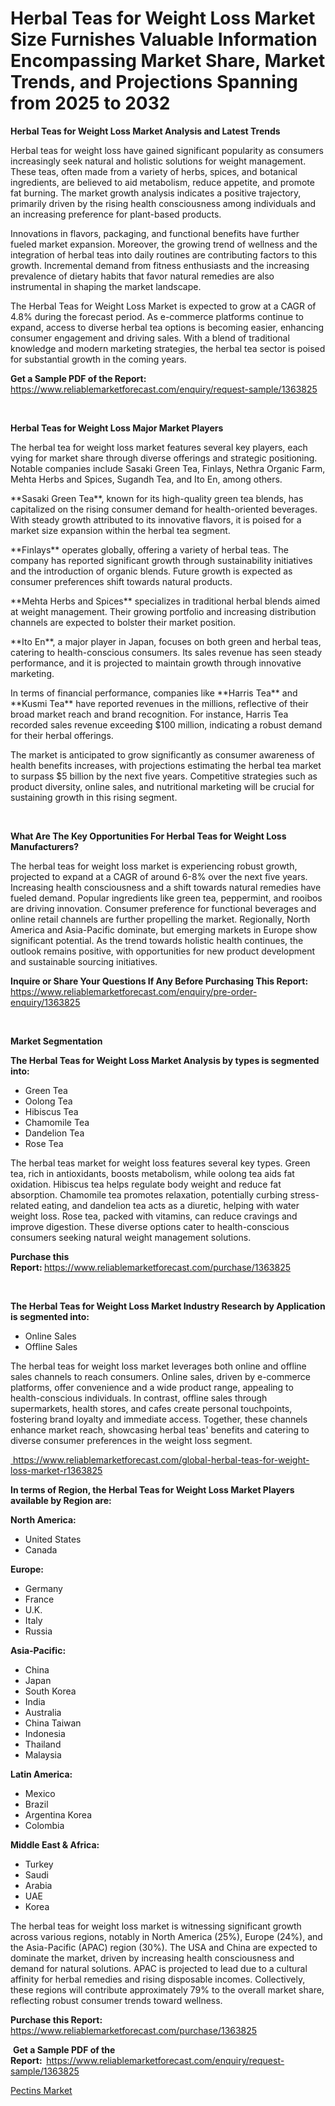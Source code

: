 <p><h1>Herbal Teas for Weight Loss Market Size Furnishes Valuable Information Encompassing Market Share, Market Trends, and Projections Spanning from 2025 to 2032</h1></p><p><strong>Herbal Teas for Weight Loss Market Analysis and Latest Trends</strong></p>
<p><p>Herbal teas for weight loss have gained significant popularity as consumers increasingly seek natural and holistic solutions for weight management. These teas, often made from a variety of herbs, spices, and botanical ingredients, are believed to aid metabolism, reduce appetite, and promote fat burning. The market growth analysis indicates a positive trajectory, primarily driven by the rising health consciousness among individuals and an increasing preference for plant-based products.</p><p>Innovations in flavors, packaging, and functional benefits have further fueled market expansion. Moreover, the growing trend of wellness and the integration of herbal teas into daily routines are contributing factors to this growth. Incremental demand from fitness enthusiasts and the increasing prevalence of dietary habits that favor natural remedies are also instrumental in shaping the market landscape.</p><p>The Herbal Teas for Weight Loss Market is expected to grow at a CAGR of 4.8% during the forecast period. As e-commerce platforms continue to expand, access to diverse herbal tea options is becoming easier, enhancing consumer engagement and driving sales. With a blend of traditional knowledge and modern marketing strategies, the herbal tea sector is poised for substantial growth in the coming years.</p></p>
<p><strong>Get a Sample PDF of the Report:&nbsp;</strong> <a href="https://www.reliablemarketforecast.com/enquiry/request-sample/1363825?utm_campaign=2200&utm_medium=2&utm_source=Github&utm_content=ia&utm_term=14022025&utm_id=herbal-teas-for-weight-loss">https://www.reliablemarketforecast.com/enquiry/request-sample/1363825</a></p>
<p>&nbsp;</p>
<p><strong>Herbal Teas for Weight Loss Major Market Players</strong></p>
<p><p>The herbal tea for weight loss market features several key players, each vying for market share through diverse offerings and strategic positioning. Notable companies include Sasaki Green Tea, Finlays, Nethra Organic Farm, Mehta Herbs and Spices, Sugandh Tea, and Ito En, among others.</p><p>**Sasaki Green Tea**, known for its high-quality green tea blends, has capitalized on the rising consumer demand for health-oriented beverages. With steady growth attributed to its innovative flavors, it is poised for a market size expansion within the herbal tea segment.</p><p>**Finlays** operates globally, offering a variety of herbal teas. The company has reported significant growth through sustainability initiatives and the introduction of organic blends. Future growth is expected as consumer preferences shift towards natural products. </p><p>**Mehta Herbs and Spices** specializes in traditional herbal blends aimed at weight management. Their growing portfolio and increasing distribution channels are expected to bolster their market position. </p><p>**Ito En**, a major player in Japan, focuses on both green and herbal teas, catering to health-conscious consumers. Its sales revenue has seen steady performance, and it is projected to maintain growth through innovative marketing.</p><p>In terms of financial performance, companies like **Harris Tea** and **Kusmi Tea** have reported revenues in the millions, reflective of their broad market reach and brand recognition. For instance, Harris Tea recorded sales revenue exceeding $100 million, indicating a robust demand for their herbal offerings.</p><p>The market is anticipated to grow significantly as consumer awareness of health benefits increases, with projections estimating the herbal tea market to surpass $5 billion by the next five years. Competitive strategies such as product diversity, online sales, and nutritional marketing will be crucial for sustaining growth in this rising segment.</p></p>
<p>&nbsp;</p>
<p><strong>What Are The Key Opportunities For Herbal Teas for Weight Loss Manufacturers?</strong></p>
<p><p>The herbal teas for weight loss market is experiencing robust growth, projected to expand at a CAGR of around 6-8% over the next five years. Increasing health consciousness and a shift towards natural remedies have fueled demand. Popular ingredients like green tea, peppermint, and rooibos are driving innovation. Consumer preference for functional beverages and online retail channels are further propelling the market. Regionally, North America and Asia-Pacific dominate, but emerging markets in Europe show significant potential. As the trend towards holistic health continues, the outlook remains positive, with opportunities for new product development and sustainable sourcing initiatives.</p></p>
<p><strong>Inquire or Share Your Questions If Any Before Purchasing This Report:</strong> <a href="https://www.reliablemarketforecast.com/enquiry/pre-order-enquiry/1363825?utm_campaign=2200&utm_medium=2&utm_source=Github&utm_content=ia&utm_term=14022025&utm_id=herbal-teas-for-weight-loss">https://www.reliablemarketforecast.com/enquiry/pre-order-enquiry/1363825</a></p>
<p>&nbsp;</p>
<p><strong>Market Segmentation</strong></p>
<p><strong>The Herbal Teas for Weight Loss Market Analysis by types is segmented into:</strong></p>
<p><ul><li>Green Tea</li><li>Oolong Tea</li><li>Hibiscus Tea</li><li>Chamomile Tea</li><li>Dandelion Tea</li><li>Rose Tea</li></ul></p>
<p><p>The herbal teas market for weight loss features several key types. Green tea, rich in antioxidants, boosts metabolism, while oolong tea aids fat oxidation. Hibiscus tea helps regulate body weight and reduce fat absorption. Chamomile tea promotes relaxation, potentially curbing stress-related eating, and dandelion tea acts as a diuretic, helping with water weight loss. Rose tea, packed with vitamins, can reduce cravings and improve digestion. These diverse options cater to health-conscious consumers seeking natural weight management solutions.</p></p>
<p><strong>Purchase this Report:&nbsp;</strong><a href="https://www.reliablemarketforecast.com/purchase/1363825?utm_campaign=2200&utm_medium=2&utm_source=Github&utm_content=ia&utm_term=14022025&utm_id=herbal-teas-for-weight-loss">https://www.reliablemarketforecast.com/purchase/1363825</a></p>
<p>&nbsp;</p>
<p><strong>The Herbal Teas for Weight Loss Market Industry Research by Application is segmented into:</strong></p>
<p><ul><li>Online Sales</li><li>Offline Sales</li></ul></p>
<p><p>The herbal teas for weight loss market leverages both online and offline sales channels to reach consumers. Online sales, driven by e-commerce platforms, offer convenience and a wide product range, appealing to health-conscious individuals. In contrast, offline sales through supermarkets, health stores, and cafes create personal touchpoints, fostering brand loyalty and immediate access. Together, these channels enhance market reach, showcasing herbal teas' benefits and catering to diverse consumer preferences in the weight loss segment.</p></p>
<p><a href="https://www.reliablemarketforecast.com/global-herbal-teas-for-weight-loss-market-r1363825?utm_campaign=2200&utm_medium=2&utm_source=Github&utm_content=ia&utm_term=14022025&utm_id=herbal-teas-for-weight-loss">&nbsp;https://www.reliablemarketforecast.com/global-herbal-teas-for-weight-loss-market-r1363825</a></p>
<p><strong>In terms of Region, the Herbal Teas for Weight Loss Market Players available by Region are:</strong></p>
<p>
    <p> <strong> North America: </strong>
        <ul>
            <li>United States</li>
            <li>Canada</li>
        </ul>
        </p> 
    <p> <strong> Europe: </strong>
        <ul>
            <li>Germany</li>
            <li>France</li>
            <li>U.K.</li>
            <li>Italy</li>
            <li>Russia</li>
        </ul>
        </p> 
    <p> <strong> Asia-Pacific: </strong>
        <ul>
            <li>China</li>
            <li>Japan</li>
            <li>South Korea</li>
            <li>India</li>
            <li>Australia</li>
            <li>China Taiwan</li>
            <li>Indonesia</li>
            <li>Thailand</li>
            <li>Malaysia</li>
        </ul>
        </p> 
    <p> <strong> Latin America: </strong>
        <ul>
            <li>Mexico</li>
            <li>Brazil</li>
            <li>Argentina Korea</li>
            <li>Colombia</li>
        </ul>
        </p> 
    <p> <strong> Middle East & Africa: </strong>
        <ul>
            <li>Turkey</li>
            <li>Saudi</li>
            <li>Arabia</li>
            <li>UAE</li>
            <li>Korea</li>
        </ul>
    </p>
    </p>
<p><p>The herbal teas for weight loss market is witnessing significant growth across various regions, notably in North America (25%), Europe (24%), and the Asia-Pacific (APAC) region (30%). The USA and China are expected to dominate the market, driven by increasing health consciousness and demand for natural solutions. APAC is projected to lead due to a cultural affinity for herbal remedies and rising disposable incomes. Collectively, these regions will contribute approximately 79% to the overall market share, reflecting robust consumer trends toward wellness.</p></p>
<p><strong>Purchase this Report: </strong><a href="https://www.reliablemarketforecast.com/purchase/1363825?utm_campaign=2200&utm_medium=2&utm_source=Github&utm_content=ia&utm_term=14022025&utm_id=herbal-teas-for-weight-loss">https://www.reliablemarketforecast.com/purchase/1363825</a></p>
<p>&nbsp;<strong>Get a Sample PDF of the Report:&nbsp;&nbsp;</strong><a href="https://www.reliablemarketforecast.com/enquiry/request-sample/1363825?utm_campaign=2200&utm_medium=2&utm_source=Github&utm_content=ia&utm_term=14022025&utm_id=herbal-teas-for-weight-loss">https://www.reliablemarketforecast.com/enquiry/request-sample/1363825</a></p>
<p><strong></strong></p>
<p><p><a href="https://github.com/shondapmbau/Market-Research-Report-List-1/blob/main/pectins-market.md?utm_campaign=2200&utm_medium=2&utm_source=Github&utm_content=ia&utm_term=14022025&utm_id=herbal-teas-for-weight-loss">Pectins Market</a></p></p>